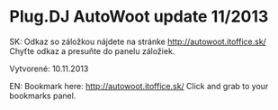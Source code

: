 Plug.DJ AutoWoot update 11/2013
=====================
SK:
Odkaz so záložkou nájdete na stránke http://autowoot.itoffice.sk/
Chyťte odkaz a presuňte do panelu záložiek. 

Vytvorené: 10.11.2013

EN:
Bookmark here: http://autowoot.itoffice.sk/
Click and grab to your bookmarks panel.


